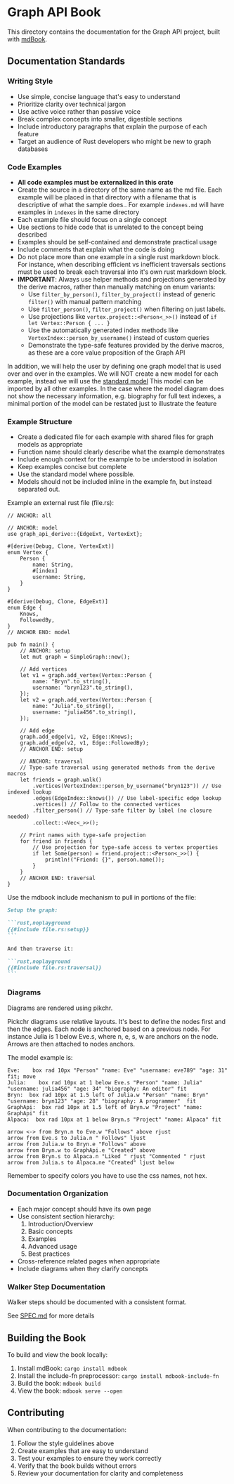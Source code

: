 # Graph API Book

This directory contains the documentation for the Graph API project, built
with [mdBook](https://rust-lang.github.io/mdBook/).

## Documentation Standards

### Writing Style

- Use simple, concise language that's easy to understand
- Prioritize clarity over technical jargon
- Use active voice rather than passive voice
- Break complex concepts into smaller, digestible sections
- Include introductory paragraphs that explain the purpose of each feature
- Target an audience of Rust developers who might be new to graph databases

### Code Examples

- **All code examples must be externalized in this crate**
- Create the source in a directory of the same name as the md file. Each example will be placed in that directory with a
  filename that is descriptive of what the sample does..
  For example `indexes.md` will have examples in `indexes` in the same directory
- Each example file should focus on a single concept
- Use sections to hide code that is unrelated to the concept being described
- Examples should be self-contained and demonstrate practical usage
- Include comments that explain what the code is doing
- Do not place more than one example in a single rust markdown block. For instance, when describing efficient vs
  inefficient traversals sections must be used to break each traversal into it's own rust markdown block.
- **IMPORTANT**: Always use helper methods and projections generated by the derive macros, rather than manually matching
  on enum variants:
    - Use `filter_by_person()`, `filter_by_project()` instead of generic `filter()` with manual pattern matching
    - Use `filter_person()`, `filter_project()` when filtering on just labels.
    - Use projections like `vertex.project::<Person<_>>()` instead of `if let Vertex::Person { ... }`
    - Use the automatically generated index methods like `VertexIndex::person_by_username()` instead of custom queries
    - Demonstrate the type-safe features provided by the derive macros, as these are a core value proposition of the
      Graph API

In addition, we will help the user by defining one graph model that is used over and over in the examples.
We will NOT create a new model for each example, instead we will use
the [standard model](src/standard_model.rs)
This model can be imported by all other examples.
In the case where the model diagram does not show the necessary information, e.g. biography for full text indexes,
a minimal portion of the model can be restated just to illustrate the feature

### Example Structure

- Create a dedicated file for each example with shared files for graph models as appropriate
- Function name should clearly describe what the example demonstrates
- Include enough context for the example to be understood in isolation
- Keep examples concise but complete
- Use the standard model where possible.
- Models should not be included inline in the example fn, but instead separated out.

Example an external rust file (file.rs):

```rust,noplayground
// ANCHOR: all

// ANCHOR: model
use graph_api_derive::{EdgeExt, VertexExt};

#[derive(Debug, Clone, VertexExt)]
enum Vertex {
    Person {
        name: String,
        #[index]
        username: String,
    }
}

#[derive(Debug, Clone, EdgeExt)]
enum Edge {
    Knows,
    FollowedBy,
}
// ANCHOR END: model

pub fn main() {
    // ANCHOR: setup
    let mut graph = SimpleGraph::new();

    // Add vertices
    let v1 = graph.add_vertex(Vertex::Person { 
        name: "Bryn".to_string(),
        username: "bryn123".to_string(),
    });
    let v2 = graph.add_vertex(Vertex::Person { 
        name: "Julia".to_string(),
        username: "julia456".to_string(),
    });

    // Add edge
    graph.add_edge(v1, v2, Edge::Knows);
    graph.add_edge(v2, v1, Edge::FollowedBy);
    // ANCHOR END: setup

    // ANCHOR: traversal
    // Type-safe traversal using generated methods from the derive macros
    let friends = graph.walk()
        .vertices(VertexIndex::person_by_username("bryn123")) // Use indexed lookup
        .edges(EdgeIndex::knows()) // Use label-specific edge lookup
        .vertices() // Follow to the connected vertices
        .filter_person() // Type-safe filter by label (no closure needed)
        .collect::<Vec<_>>();
        
    // Print names with type-safe projection
    for friend in friends {
        // Use projection for type-safe access to vertex properties
        if let Some(person) = friend.project::<Person<_>>() {
            println!("Friend: {}", person.name());
        }
    }
    // ANCHOR END: traversal
}
```

Use the mdbook include mechanism to pull in portions of the file:

````markdown
Setup the graph:

```rust,noplayground
{{#include file.rs:setup}}
```

And then traverse it:

```rust,noplayground
{{#include file.rs:traversal}}
```
````

### Diagrams

Diagrams are rendered using pikchr.

Pickchr diagrams use relative layouts. It's best to define the nodes first and then the edges.
Each node is anchored based on a previous node. For instance Julia is 1 below Eve.s, where n, e, s, w are anchors on the
node.
Arrows are then attached to nodes anchors.

The model example is:

```pikchr
Eve:    box rad 10px "Person" "name: Eve" "username: eve789" "age: 31" fit; move
Julia:    box rad 10px at 1 below Eve.s "Person" "name: Julia" "username: julia456" "age: 34" "biography: An editor" fit
Bryn:  box rad 10px at 1.5 left of Julia.w "Person" "name: Bryn" "username: bryn123" "age: 28" "biography: A programmer"  fit       
GraphApi:  box rad 10px at 1.5 left of Bryn.w "Project" "name: GraphApi" fit         
Alpaca:  box rad 10px at 1 below Bryn.s "Project" "name: Alpaca" fit

arrow <-> from Bryn.n to Eve.w "Follows" above rjust
arrow from Eve.s to Julia.n " Follows" ljust
arrow from Julia.w to Bryn.e "Follows" above      
arrow from Bryn.w to GraphApi.e "Created" above
arrow from Bryn.s to Alpaca.n "Liked " rjust "Commented " rjust
arrow from Julia.s to Alpaca.ne "Created" ljust below
```

Remember to specify colors you have to use the css names, not hex.

### Documentation Organization

- Each major concept should have its own page
- Use consistent section hierarchy:
    1. Introduction/Overview
    2. Basic concepts
    3. Examples
    4. Advanced usage
    5. Best practices
- Cross-reference related pages when appropriate
- Include diagrams when they clarify concepts

### Walker Step Documentation

Walker steps should be documented with a consistent format.

See [SPEC.md](src/user_guide/walker/steps/SPEC.md) for more details

## Building the Book

To build and view the book locally:

1. Install mdBook: `cargo install mdbook`
2. Install the include-fn preprocessor: `cargo install mdbook-include-fn`
3. Build the book: `mdbook build`
4. View the book: `mdbook serve --open`

## Contributing

When contributing to the documentation:

1. Follow the style guidelines above
2. Create examples that are easy to understand
3. Test your examples to ensure they work correctly
4. Verify that the book builds without errors
5. Review your documentation for clarity and completeness